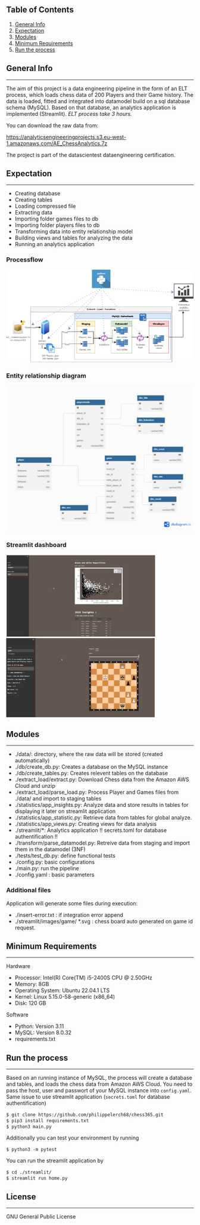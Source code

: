 ## Table of Contents
1. [General Info](#general-info)
2. [Expectation](#Expectation)
3. [Modules](#Modules)
4. [Minimum Requirements](#Minimum-Requirements)
5. [Run the process](#Run-the-process)

## General Info
***
The aim of this project is a data engineering pipeline in the form of an ELT process, which loads chess data of 200 Players and their Game history. The data is loaded, fitted and integrated into datamodel build on a sql database schema (MySQL). Based on that database, an analytics application is implemented (Streamlit).
*ELT process take 3 hours.*

You can download the raw data from:

https://analyticsengineeringprojects.s3.eu-west-1.amazonaws.com/AE_ChessAnalytics.7z

The project is part of the datascientest dataengineering certification.

## Expectation
***
* Creating database
* Creating tables
* Loading compressed file
* Extracting data
* Importing folder games files to db
* Importing folder players files to db
* Transforming data into entity relationship model
* Building views and tables for analyzing the data
* Running an analytics application

### Processflow
![Processflow](https://github.com/philippelerch68/chess365/blob/49ecc8eec75c46d0f2c7ceda8f43931699fe7e7c/db/elt_processflow.png)

### Entity relationship diagram
![ERD](https://github.com/philippelerch68/chess365/blob/main/db/erd_chessdb.png)

### Streamlit dashboard
![Streamlit](https://github.com/philippelerch68/chess365/blob/main/streamlit/images/streamlit.png)

## Modules
***
* ./data/: directory, where the raw data will be stored (created automatically)
* ./db/create_db.py: Creates a database on the MySQL instance
* ./db/create_tables.py: Creates relevent tables on the database
* ./extract_load/extract.py: Download Chess data from the Amazon AWS Cloud and unzip
* ./extract_load/parse_load.py: Process Player and Games files from ./data/ and import to staging tables
* ./statistics/app_insights.py: Analyze data and store results in tables for displaying it later on streamlit application
* ./statistics/app_statistic.py: Retrieve data from tables for global analyze.
* ./statistics/app_views.py: Creating views for data analysis
* ./streamlit/*: Analytics application !! secrets.toml for database authentification !!
* ./transform/parse_datamodel.py: Retreive data from staging and import them in the datamodel (3NF)
* ./tests/test_db.py: define functional tests
* ./config.py: basic configurations
* ./main.py: run the pipeline
* ./config.yaml : basic parameters

### Additional files
Application will generate some files during execution:
* ./insert-error.txt : if integration error append
* ./streamlit/images/game/ *.svg : chess board auto generated on game id request.

## Minimum Requirements
***
Hardware
* Processor: Intel(R) Core(TM) i5-2400S CPU @ 2.50GHz
* Memory: 8GB 
* Operating System: Ubuntu 22.04.1 LTS
* Kernel: Linux 5.15.0-58-generic (x86_64)
* Disk: 120 GB

Software
* Python: Version 3.11 
* MySQL: Version 8.0.32
* requirements.txt

## Run the process
***
Based on an running instance of MySQL, the process will create a database and tables, and loads the chess data from Amazon AWS Cloud. You need to pass the host, user and passwort of your MySQL instance into `config.yaml`. Same issue to use streamlit application (`secrets.toml` for database authentification)
```
$ git clone https://github.com/philippelerch68/chess365.git
$ pip3 install requirements.txt
$ python3 main.py
```
Additionally you can test your environment by running
```
$ python3 -m pytest
```
You can run the streamlit application by
```
$ cd ./streamlit/
$ streamlit run home.py
```

## License
***
GNU General Public License
